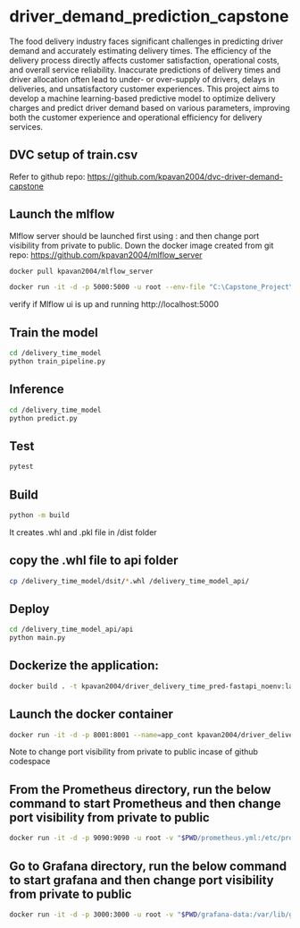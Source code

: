 # driver_demand_prediction_capstone
The    food delivery industry faces significant challenges in predicting driver demand and accurately estimating delivery times. The efficiency of the delivery process directly affects customer satisfaction, operational costs, and overall service reliability. Inaccurate predictions of delivery times and driver allocation often lead to under- or over-supply of drivers, delays in deliveries, and unsatisfactory customer experiences. This project aims to develop a machine learning-based predictive model to optimize delivery charges and predict driver demand based on various parameters, improving both the customer experience and operational efficiency for delivery services.

## DVC setup of train.csv
 Refer to github repo: https://github.com/kpavan2004/dvc-driver-demand-capstone

## Launch the mlflow
Mlflow server should be launched first using : and then change port visibility from private to public. Down the docker image created from git repo: https://github.com/kpavan2004/mlflow_server
```bash
docker pull kpavan2004/mlflow_server

docker run -it -d -p 5000:5000 -u root --env-file "C:\Capstone_Project\MLflow\.env"  -v "C:\Capstone_Project\MLflow\mlflow.db:/mlflow/mlflow.db" --name=mlflow_cont kpavan2004/mlflow_server
```

verify if Mlflow ui is up and running http://localhost:5000

## Train the model

```bash
cd /delivery_time_model
python train_pipeline.py
```
## Inference

```bash
cd /delivery_time_model
python predict.py
```

## Test
```bash
pytest
```

## Build
```bash
python -m build 
```
It creates .whl and .pkl file in /dist folder

## copy the .whl file to api folder
```bash
cp /delivery_time_model/dsit/*.whl /delivery_time_model_api/
```

## Deploy
```bash
cd /delivery_time_model_api/api
python main.py
```

## Dockerize the application:
```bash
docker build . -t kpavan2004/driver_delivery_time_pred-fastapi_noenv:latest
```

## Launch the docker container
```bash
docker run -it -d -p 8001:8001 --name=app_cont kpavan2004/driver_delivery_time_pred-fastapi_noenv:latest
```
Note to change port visibility from private to public incase of github codespace

## From the Prometheus directory, run the below command to start Prometheus and then change port visibility from private to public
```bash
docker run -it -d -p 9090:9090 -u root -v "$PWD/prometheus.yml:/etc/prometheus/prometheus.yml" -v "$PWD/prometheus-data:/prometheus" --name=prom_cont prom/prometheus
```

## Go to Grafana directory, run the below command to start grafana and then change port visibility from private to public
```bash
docker run -it -d -p 3000:3000 -u root -v "$PWD/grafana-data:/var/lib/grafana" --env-file "$PWD/env.list" --name=grafana_cont grafana/grafana-oss
```